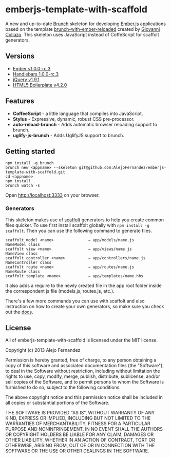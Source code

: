 # emberjs-template-with-scaffold
A new and up-to-date [Brunch](http://brunch.io) skeleton for developing [Ember.js](http://emberjs.com) applications based on the template [brunch-with-ember-reloaded](https://github.com/gcollazo/brunch-with-ember-reloaded) created by [Giovanni Collazo](https://github.com/gcollazo).
This skeleton uses JavaScript instead of CoffeScript for scaffolt generators.

## Versions
- [Ember v1.0.0-rc.3](http://emberjs.com)
- [Handlebars 1.0.0-rc.3](http://handlebarsjs.com)
- [jQuery v1.9.1](http://jquery.com)
- [HTML5 Boilerplate v4.2.0](http://html5boilerplate.com)

## Features
- **CoffeeScript** - a little language that compiles into JavaScript.
- **Stylus** - Expressive, dynamic, robust CSS pre-processor.
- **auto-reload-brunch** - Adds automatic browser reloading support to brunch.
- **uglify-js-brunch** - Adds UglifyJS support to brunch.

## Getting started

```
npm install -g brunch
brunch new <appname> --skeleton git@github.com:AlejoFernandez/emberjs-template-with-scaffold.git
cd <appname>
npm install .
brunch watch -s
```
Open [http://localhost:3333](http://localhost:3333) on your browser.

### Generators
This skeleton makes use of [scaffolt](https://github.com/paulmillr/scaffolt#readme) generators to help you create common files quicker. To use first install scaffolt globally with `npm install -g scaffolt`. Then you can use the following command to generate files.

```
scaffolt model <name> 				→ app/models/name.js			NameModel class
scaffolt view <name>				→ app/views/name.js			NameView class
scaffolt controller <name> 			→ app/controllers/name.js	NameController class
scaffolt route <name> 				→ app/routes/name.js			NameRoute class
scaffolt template <name> 			→ app/templates/name.hbs
```
It also adds a require to the newly created file in the app root folder inside the correspondent js file (models.js, routes.js, etc.).

There's a few more commands you can use with scaffolt and also instruction on how to create your own generators, so make sure you check out the [docs](https://github.com/paulmillr/scaffolt#readme).


## License
All of emberjs-template-with-scaffold is licensed under the MIT license.

Copyright (c) 2013 Alejo Fernandez

Permission is hereby granted, free of charge, to any person obtaining a copy of this software and associated documentation files (the "Software"), to deal in the Software without restriction, including without limitation the rights to use, copy, modify, merge, publish, distribute, sublicense, and/or sell copies of the Software, and to permit persons to whom the Software is furnished to do so, subject to the following conditions:

The above copyright notice and this permission notice shall be included in all copies or substantial portions of the Software.

THE SOFTWARE IS PROVIDED "AS IS", WITHOUT WARRANTY OF ANY KIND, EXPRESS OR IMPLIED, INCLUDING BUT NOT LIMITED TO THE WARRANTIES OF MERCHANTABILITY, FITNESS FOR A PARTICULAR PURPOSE AND NONINFRINGEMENT. IN NO EVENT SHALL THE AUTHORS OR COPYRIGHT HOLDERS BE LIABLE FOR ANY CLAIM, DAMAGES OR OTHER LIABILITY, WHETHER IN AN ACTION OF CONTRACT, TORT OR OTHERWISE, ARISING FROM, OUT OF OR IN CONNECTION WITH THE SOFTWARE OR THE USE OR OTHER DEALINGS IN THE SOFTWARE.
